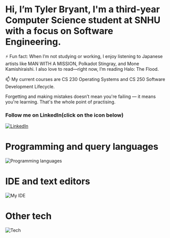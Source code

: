# Hi, I’m Tyler Bryant, I'm a third-year Computer Science student at SNHU with a focus on Software Engineering.

⚡ Fun fact: When I’m not studying or working, I enjoy listening to Japanese artists like MAN WITH A MISSION, Polkadot Stingray, and Mone Kamishiraishi. I also love to read—right now, I’m reading Halo: The Flood.

📫 My current courses are CS 230 Operating Systems and CS 250 Software Development Lifecycle.

Forgetting and making mistakes doesn’t mean you're failing — it means you're learning. That's the whole point of practising.

### Follow me on LinkedIn(click on the icon below)
[![LinkedIn](https://skillicons.dev/icons?i=linkedin&theme=light)](https://www.linkedin.com/in/tyler-bryant-programming/)

# Programming and query languages
![Programming languages](https://skillicons.dev/icons?i=java,cpp,python,mysql&theme=light)

# IDE and text editors
![My IDE](https://skillicons.dev/icons?i=eclipse,pycharm,idea,visualstudio,vscode&theme=light)

# Other tech
![Tech](https://skillicons.dev/icons?i=windows,raspberrypi,ubuntu&theme=light)
<!--
**AManiacalJester/AManiacalJester** is a ✨ _special_ ✨ repository because its `README.md` (this file) appears on your GitHub profile.
🌱 👯 🤔 💬.📫 🌱🔭
-->
